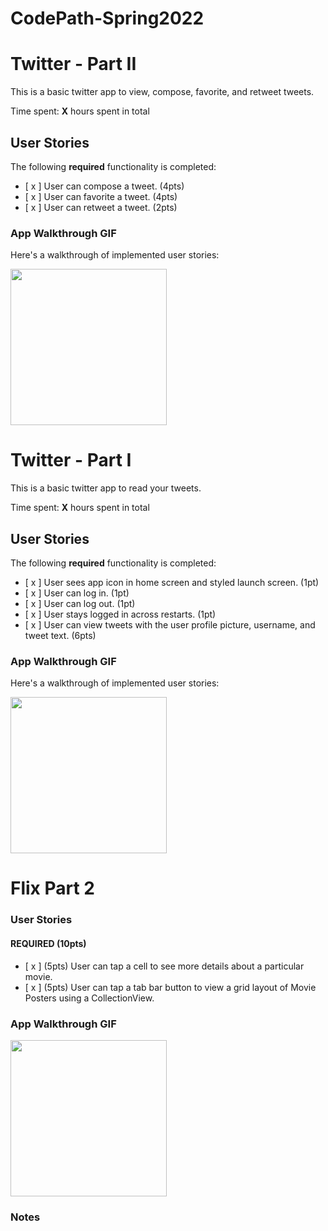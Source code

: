 # CodePath-Spring2022



# Twitter - Part II

This is a basic twitter app to view, compose, favorite, and retweet tweets.

Time spent: **X** hours spent in total

## User Stories

The following **required** functionality is completed:

- [ x ] User can compose a tweet. (4pts)
- [ x ] User can favorite a tweet. (4pts)
- [ x ] User can retweet a tweet. (2pts)

### App Walkthrough GIF

Here's a walkthrough of implemented user stories:

<img src="https://github.com/LinxinJiang/CodePath22/blob/main/HW4.gif" width=250><br>





# Twitter - Part I

This is a basic twitter app to read your tweets.

Time spent: **X** hours spent in total

## User Stories

The following **required** functionality is completed:

- [ x ] User sees app icon in home screen and styled launch screen. (1pt)
- [ x ] User can log in. (1pt)
- [ x ] User can log out. (1pt)
- [ x ] User stays logged in across restarts. (1pt)
- [ x ] User can view tweets with the user profile picture, username, and tweet text. (6pts)


### App Walkthrough GIF

Here's a walkthrough of implemented user stories:

<img src="https://github.com/LinxinJiang/CodePath22/blob/main/HW3.gif" width=250><br>





# Flix Part 2

### User Stories

#### REQUIRED (10pts)
- [ x ] (5pts) User can tap a cell to see more details about a particular movie.
- [ x ] (5pts) User can tap a tab bar button to view a grid layout of Movie Posters using a CollectionView.

### App Walkthrough GIF

<img src="https://github.com/LinxinJiang/CodePath22/blob/main/HW2.gif" width=250><br>

### Notes
